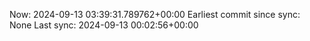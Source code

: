 Now: 2024-09-13 03:39:31.789762+00:00 Earliest commit since sync: None Last sync: 2024-09-13 00:02:56+00:00
